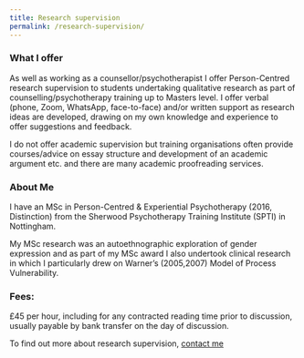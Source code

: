 ```yaml
---
title: Research supervision
permalink: /research-supervision/
---
```

### What I offer 

As well as working as a counsellor/psychotherapist I offer Person-Centred research supervision to students undertaking qualitative research as part of counselling/psychotherapy training up to Masters level.  I offer verbal (phone, Zoom, WhatsApp, face-to-face) and/or written support as research ideas are developed, drawing on my own knowledge and experience to offer suggestions and feedback.

I do not offer academic supervision but training organisations often provide courses/advice on essay structure and development of an academic argument etc. and there are many academic proofreading services.

### About Me

I have an MSc in Person-Centred & Experiential Psychotherapy (2016, Distinction) from the Sherwood Psychotherapy Training Institute (SPTI) in Nottingham.

My MSc research was an autoethnographic exploration of gender expression and as part of my MSc award I also undertook clinical research in which I particularly drew on Warner’s (2005,2007) Model of Process Vulnerability. 

### Fees:

£45 per hour, including for any contracted reading time prior to discussion, usually payable by bank transfer on the day of discussion.

To find out more about research supervision, [contact me](../contact)
